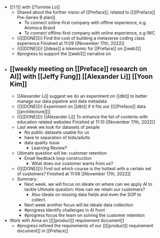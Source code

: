 - [[1:1]] with [[Tommie Lo]]
    - Shared about the further vision of [[Preface]], related to [[[[Preface]] Pre-Series B plan]]
        - To connect online-first company with offline experience, e.g. Animoca Brand
        - To connect offline-first company with online experience, e.g IWC
    - {{[[DONE]]}}  Find the cost of building a metaverse coding class experience Finished at 11:09 [[November 17th, 2022]]
    - {{[[DONE]]}}  [[ideas]] a tokenomic for [[Preface]] on [[web3]] 
    - #progress to support the [[web3]] narrative on 
- [[weekly meeting on [[Preface]] research on AI]] with [[Jeffy Fung]] [[Alexander Li]] [[Yoon Kim]]
    - 
    - [[Alexander Li]] suggest we do an experiment on [[dbt]] to better manage our data pipeline and data metadata
    - {{[[DONE]]}} Experiment on [[dbt]] if it fits our [[[[Preface]] data [[architecture]]]]
    - {{[[DONE]]}} [[Alexander Li]] To enhance the list of contents with education related websites   Finished at 11:10 [[November 17th, 2022]]
    - Last week we look for datasets of people  
        - No public datasets usable for us  
        - have to separation of kids/adults  
        - data quality issue  
            - Learning Review?  
    - Ultimate question will be: customer retention  
        - Email feedback loop construction  
            - What does our customer wants from us?  
    - {{[[DONE]]}} Find out which course is the hottest with a certain set of customers?   Finished at 11:09 [[November 17th, 2022]]
    - Summary:
        - Next week, we will focus on ideate on where can we apply AI to tackle Ultimate question: How can we retain our customers?  
            - Also ideate on missing data fields and even the SOP to collect.
        - Next week another focus will be ideate data collection
        - #progress Identify challenges in AI front
        - #progress focus the team on solving the customer retention
- Work with Anna on [[[[product]] requirement document]]
    - #progress refined the requirements of our [[[[product]] requirement document]] in [[Preface]]
